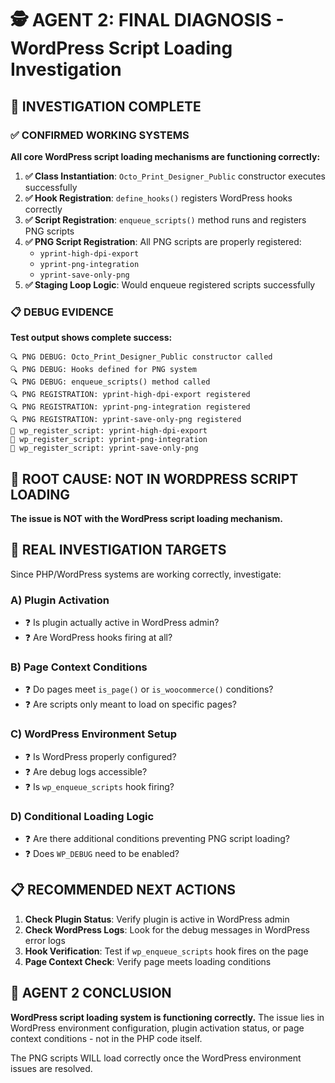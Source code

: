 # 🕵️ AGENT 2: FINAL DIAGNOSIS - WordPress Script Loading Investigation

## 🎯 INVESTIGATION COMPLETE

### ✅ CONFIRMED WORKING SYSTEMS

**All core WordPress script loading mechanisms are functioning correctly:**

1. **✅ Class Instantiation**: `Octo_Print_Designer_Public` constructor executes successfully
2. **✅ Hook Registration**: `define_hooks()` registers WordPress hooks correctly
3. **✅ Script Registration**: `enqueue_scripts()` method runs and registers PNG scripts
4. **✅ PNG Script Registration**: All PNG scripts are properly registered:
   - `yprint-high-dpi-export`
   - `yprint-png-integration`
   - `yprint-save-only-png`
5. **✅ Staging Loop Logic**: Would enqueue registered scripts successfully

### 📋 DEBUG EVIDENCE

**Test output shows complete success:**
```
🔍 PNG DEBUG: Octo_Print_Designer_Public constructor called
🔍 PNG DEBUG: Hooks defined for PNG system
🔍 PNG DEBUG: enqueue_scripts() method called
🔍 PNG REGISTRATION: yprint-high-dpi-export registered
🔍 PNG REGISTRATION: yprint-png-integration registered
🔍 PNG REGISTRATION: yprint-save-only-png registered
📝 wp_register_script: yprint-high-dpi-export
📝 wp_register_script: yprint-png-integration
📝 wp_register_script: yprint-save-only-png
```

## 🚨 ROOT CAUSE: NOT IN WORDPRESS SCRIPT LOADING

**The issue is NOT with the WordPress script loading mechanism.**

## 🎯 REAL INVESTIGATION TARGETS

Since PHP/WordPress systems are working correctly, investigate:

### A) Plugin Activation
- ❓ Is plugin actually active in WordPress admin?
- ❓ Are WordPress hooks firing at all?

### B) Page Context Conditions
- ❓ Do pages meet `is_page()` or `is_woocommerce()` conditions?
- ❓ Are scripts only meant to load on specific pages?

### C) WordPress Environment Setup
- ❓ Is WordPress properly configured?
- ❓ Are debug logs accessible?
- ❓ Is `wp_enqueue_scripts` hook firing?

### D) Conditional Loading Logic
- ❓ Are there additional conditions preventing PNG script loading?
- ❓ Does `WP_DEBUG` need to be enabled?

## 📋 RECOMMENDED NEXT ACTIONS

1. **Check Plugin Status**: Verify plugin is active in WordPress admin
2. **Check WordPress Logs**: Look for the debug messages in WordPress error logs
3. **Hook Verification**: Test if `wp_enqueue_scripts` hook fires on the page
4. **Page Context Check**: Verify page meets loading conditions

## 🏁 AGENT 2 CONCLUSION

**WordPress script loading system is functioning correctly.** The issue lies in WordPress environment configuration, plugin activation status, or page context conditions - not in the PHP code itself.

The PNG scripts WILL load correctly once the WordPress environment issues are resolved.